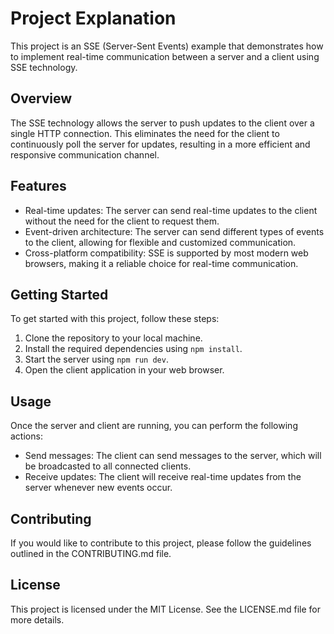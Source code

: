 # Project Explanation

This project is an SSE (Server-Sent Events) example that demonstrates how to implement real-time communication between a server and a client using SSE technology.

## Overview

The SSE technology allows the server to push updates to the client over a single HTTP connection. This eliminates the need for the client to continuously poll the server for updates, resulting in a more efficient and responsive communication channel.

## Features

- Real-time updates: The server can send real-time updates to the client without the need for the client to request them.
- Event-driven architecture: The server can send different types of events to the client, allowing for flexible and customized communication.
- Cross-platform compatibility: SSE is supported by most modern web browsers, making it a reliable choice for real-time communication.

## Getting Started

To get started with this project, follow these steps:

1. Clone the repository to your local machine.
2. Install the required dependencies using `npm install`.
3. Start the server using `npm run dev`.
4. Open the client application in your web browser.

## Usage

Once the server and client are running, you can perform the following actions:

- Send messages: The client can send messages to the server, which will be broadcasted to all connected clients.
- Receive updates: The client will receive real-time updates from the server whenever new events occur.

## Contributing

If you would like to contribute to this project, please follow the guidelines outlined in the CONTRIBUTING.md file.

## License

This project is licensed under the MIT License. See the LICENSE.md file for more details.
